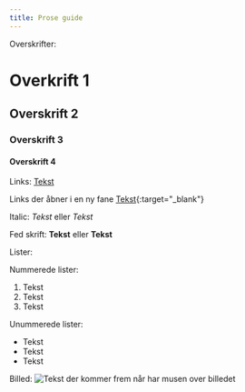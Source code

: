 ```yaml
---
title: Prose guide
---
```


Overskrifter:

# Overkrift 1
## Overskrift 2
### Overskrift 3
#### Overskrift 4

Links:
[Tekst](https://www.eksempel.dk)

Links der åbner i en ny fane
[Tekst](https://www.eksempel.dk){:target="_blank"}

Italic:
*Tekst* eller _Tekst_

Fed skrift:
**Tekst** eller __Tekst__

Lister:

Nummerede lister:
1. Tekst
2. Tekst
3. Tekst

Unummerede lister:
- Tekst
- Tekst
- Tekst

Billed:
![Tekst der kommer frem når har musen over billedet](billed-url/sti "Billed titel")
